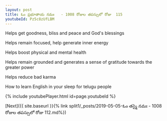 ```yaml
---
layout: post
title: ఓం ప్రభూతాయ నమః   - 1008 రోజుల తపస్సులో రోజు  115
youtubeId: Pz5c8zUfLBM
---
```

 
 
Helps get goodness, bliss and peace and God's blessings
 
Helps remain focused, help generate inner energy 
 
Helps boost physical and mental health 
 
Helps remain grounded and generates a sense of gratitude towards the greater power 
 
Helps reduce bad karma
 
How to learn English in your sleep for telugu people
 
 
 
 


{% include youtubePlayer.html id=page.youtubeId %}
 
[Next]({{ site.baseurl }}{% link split1/_posts/2019-05-05-ఓం తస్మై నమః   - 1008 రోజుల తపస్సులో రోజు  112.md%})
 
